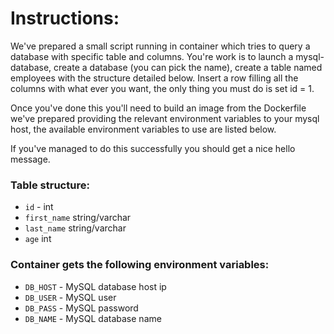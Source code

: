 # Instructions:

We've prepared a small script running in container which tries to query a database with specific table and columns.
You're work is to launch a mysql-database, create a database (you can pick the name), create a table named employees with the structure detailed below.
Insert a row filling all the columns with what ever you want, the only thing you must do is set id = 1.

Once you've done this you'll need to build an image from the Dockerfile we've prepared providing the relevant environment variables to your mysql host,
the available environment variables to use are listed below.

If you've managed to do this successfully you should get a nice hello message.








### Table structure:

 - `id` - int
 - `first_name` string/varchar
 - `last_name` string/varchar
 - `age` int

### Container gets the following environment variables:
 - `DB_HOST` - MySQL database host ip
 - `DB_USER` - MySQL user
 - `DB_PASS` - MySQL password
 - `DB_NAME` - MySQL database name
